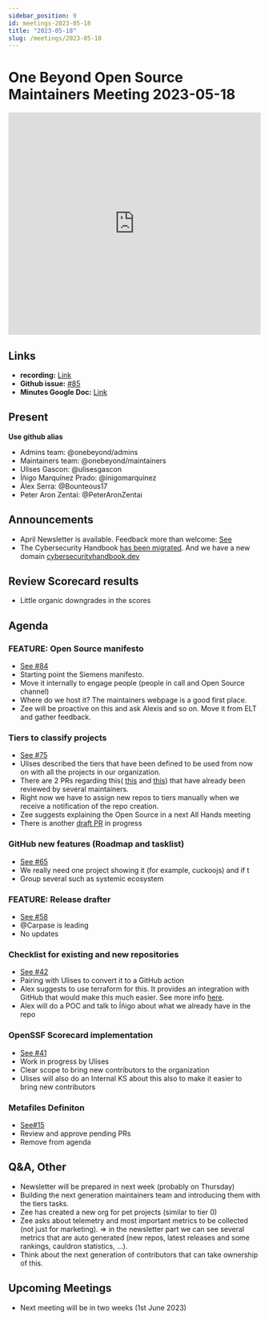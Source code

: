 ```yaml
---
sidebar_position: 9
id: meetings-2023-05-18
title: "2023-05-18"
slug: /meetings/2023-05-18
---
```


# One Beyond Open Source Maintainers Meeting 2023-05-18


<iframe width="100%" height="444" src="https://www.youtube.com/embed/mr487cWy5bE" title="YouTube video player" frameborder="0" allow="accelerometer; autoplay; clipboard-write; encrypted-media; gyroscope; picture-in-picture; web-share" allowfullscreen></iframe>

## Links
* **recording:** [Link](https://www.youtube.com/watch?v=mr487cWy5bE)
* **Github issue:** [#85](https://github.com/onebeyond/maintainers/issues/85)
* **Minutes Google Doc:** [Link](https://docs.google.com/document/d/15h_wNxKu1esMoTmDqhDInYFfaPaGSquvfU0UadJRXFY/edit)


## Present
__Use github alias__
* Admins team: @onebeyond/admins
* Maintainers team: @onebeyond/maintainers
* Ulises Gascon: @ulisesgascon
* Íñigo Marquínez Prado: @inigomarquinez
* Àlex Serra: @Bounteous17
* Peter Aron Zentai: @PeterAronZentai


## Announcements

- April Newsletter is available. Feedback more than welcome: [See](https://onebeyond-maintainers.netlify.app/newsletters/april-2023)
- The Cybersecurity Handbook [has been migrated](https://github.com/onebeyond/cybersecurity-handbook). And we have a new domain [cybersecurityhandbook.dev](https://cybersecurityhandbook.dev)


## Review Scorecard results

- Little organic downgrades in the scores

## Agenda


### FEATURE: Open Source manifesto
- [See #84](https://github.com/onebeyond/admin/issues/84)
- Starting point the Siemens manifesto.
- Move it internally to engage people (people in call and Open Source channel)
- Where do we host it? The maintainers webpage is a good first place.
- Zee will be proactive on this and ask Alexis and so on. Move it from ELT and gather feedback.


### Tiers to classify projects
- [See #75](https://github.com/onebeyond/admin/issues/75)
- Ulises described the tiers that have been defined to be used from now on with all the projects in our organization.
- There are 2 PRs regarding this( [this](https://github.com/onebeyond/maintainers/pull/80) and [this](https://github.com/onebeyond/maintainers/pull/81)) that have already been reviewed by several maintainers.
- Right now we have to assign new repos to tiers manually when we receive a notification of the repo creation.
- Zee suggests explaining the Open Source in a next All Hands meeting
- There is another [draft PR](https://github.com/onebeyond/maintainers/pull/82) in progress


### GitHub new features (Roadmap and tasklist)
- [See #65](https://github.com/onebeyond/admin/issues/65)
- We really need one project showing it (for example, cuckoojs) and if t
- Group several such as systemic ecosystem

### FEATURE: Release drafter
- [See #58](https://github.com/onebeyond/admin/issues/58)
- @Carpase is leading
- No updates 


### Checklist for existing and new repositories
- [See #42](https://github.com/onebeyond/admin/issues/42)
- Pairing with Ulises to convert it to a GitHub action
- Alex suggests to use terraform for this. It provides an integration with GitHub that would make this much easier. See more info [here](https://registry.terraform.io/providers/integrations/github/latest/docs/resources/actions_environment_secret).
- Alex will do a POC and talk to Íñigo about what we already have in the repo


### OpenSSF Scorecard implementation
- [See #41](https://github.com/onebeyond/admin/issues/41)
- Work in progress by Ulises
- Clear scope to bring new contributors to the organization
- Ulises will also do an Internal KS about this also to make it easier to bring new contributors


### Metafiles Definiton 
- [See#15](https://github.com/onebeyond/admin/issues/15)
- Review and approve pending PRs
- Remove from agenda


## Q&A, Other

- Newsletter will be prepared in next week (probably on Thursday)
- Building the next generation maintainers team and introducing them with the tiers tasks.
- Zee has created a new org for pet projects (similar to tier 0)
- Zee asks about telemetry and most important metrics to be collected (not just for marketing). => in the newsletter part we can see several metrics that are auto generated (new repos, latest releases and some rankings, cauldron statistics, …).
- Think about the next generation of contributors that can take ownership of this.


## Upcoming Meetings

- Next meeting will be in two weeks (1st June 2023)
